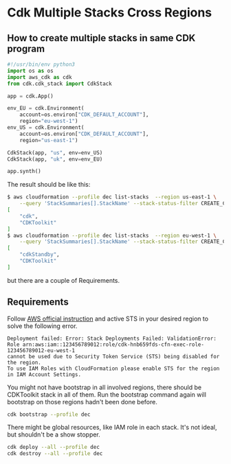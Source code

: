 # Cdk Multiple Stacks Cross Regions


## How to create multiple stacks in same CDK program

```python
#!/usr/bin/env python3
import os as os
import aws_cdk as cdk
from cdk.cdk_stack import CdkStack

app = cdk.App()

env_EU = cdk.Environment(
    account=os.environ["CDK_DEFAULT_ACCOUNT"],
    region="eu-west-1")
env_US = cdk.Environment(
    account=os.environ["CDK_DEFAULT_ACCOUNT"],
    region="us-east-1")

CdkStack(app, "us", env=env_US)
CdkStack(app, "uk", env=env_EU)

app.synth()
```

The result should be like this:
```bash
$ aws cloudformation --profile dec list-stacks  --region us-east-1 \
    --query 'StackSummaries[].StackName' --stack-status-filter CREATE_COMPLETE
[
    "cdk",
    "CDKToolkit"
]
$ aws cloudformation --profile dec list-stacks  --region eu-west-1 \
    --query 'StackSummaries[].StackName' --stack-status-filter CREATE_COMPLETE
[
    "cdkStandby",
    "CDKToolkit"
]
```
but there are a couple of Requirements.

## Requirements

Follow [AWS official instruction](https://docs.aws.amazon.com/IAM/latest/UserGuide/id_credentials_temp_enable-regions.html#sts-regions-activate-deactivate) and active STS in your desired region to solve the following error.
```  
Deployment failed: Error: Stack Deployments Failed: ValidationError: 
Role arn:aws:iam::123456789012:role/cdk-hnb659fds-cfn-exec-role-123456789012-eu-west-1 
cannot be used due to Security Token Service (STS) being disabled for the region. 
To use IAM Roles with CloudFormation please enable STS for the region in IAM Account Settings.
```
You might not have bootstrap in all involved regions, there should be CDKToolkit stack in all of them.
Run the bootstrap command again will bootstrap on those regions hadn't been done before.

```bash
cdk bootstrap --profile dec  
```
There might be global resources, like IAM role in each stack. It's not ideal, but shouldn't be a show stopper.

```bash
cdk deploy --all --profile dec
cdk destroy --all --profile dec
```

